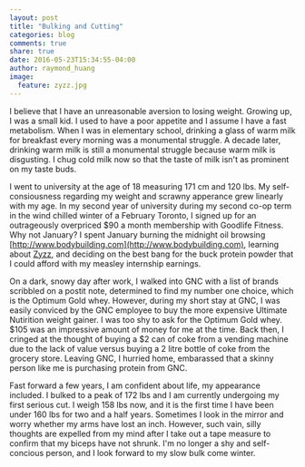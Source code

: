 ```yaml
---
layout: post
title: "Bulking and Cutting"
categories: blog
comments: true
share: true
date: 2016-05-23T15:34:55-04:00
author: raymond_huang
image:
  feature: zyzz.jpg
---
```


  I believe that I have an unreasonable aversion to losing weight. Growing up, I was a small kid. I used to have a poor appetite and I assume I have a fast metabolism. When I was in elementary school, drinking a glass of warm milk for breakfast every morning was a monumental struggle. A decade later, drinking warm milk is still a monumental struggle because warm milk is disgusting. I chug cold milk now so that the taste of milk isn't as prominent on my taste buds.
  
  I went to university at the age of 18 measuring 171 cm and 120 lbs. My self-consiousness regarding my weight and scrawny apperance grew linearly with my age. In my second year of university during my second co-op term in the wind chilled winter of a February Toronto, I signed up for an outrageously overpriced $90 a month membership with Goodlife Fitness. Why not January? I spent January burning the midnight oil browsing [http://www.bodybuilding.com](http://www.bodybuilding.com), learning about [Zyzz](https://en.wikipedia.org/wiki/Aziz_Shavershian), and deciding on the best bang for the buck protein powder that I could afford with my measley internship earnings.

  On a dark, snowy day after work, I walked into GNC with a list of brands scribbled on a postit note, determined to find my number one choice, which is the Optimum Gold whey. However, during my short stay at GNC, I was easily conviced by the GNC employee to buy the more expensive Ultimate Nutirition weight gainer. I was too shy to ask for the Optimum Gold whey. $105 was an impressive amount of money for me at the time. Back then, I cringed at the thought of buying a $2 can of coke from a vending machine due to the lack of value versus buying a 2 litre bottle of coke from the grocery store. Leaving GNC, I hurried home, embarassed that a skinny person like me is purchasing protein from GNC.

  Fast forward a few years, I am confident about life, my appearance included. I bulked to a peak of 172 lbs and I am currently undergoing my first serious cut. I weigh 158 lbs now, and it is the first time I have been under 160 lbs for two and a half years. Sometimes I look in the mirror and worry whether my arms have lost an inch. However, such vain, silly thoughts are expelled from my mind after I take out a tape measure to confirm that my biceps have not shrunk. I'm no longer a shy and self-concious person, and I look forward to my slow bulk come winter.

